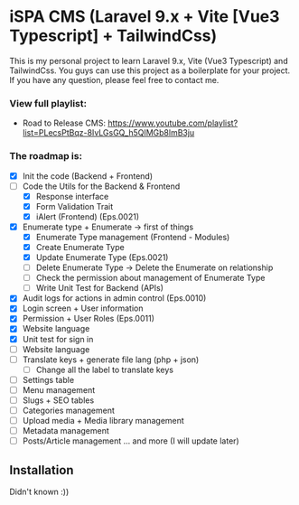 # iSPA CMS (Laravel 9.x + Vite [Vue3 Typescript] + TailwindCss)

This is my personal project to learn Laravel 9.x, Vite (Vue3 Typescript) and TailwindCss.
You guys can use this project as a boilerplate for your project.
If you have any question, please feel free to contact me.

### View full playlist:
- Road to Release CMS: https://www.youtube.com/playlist?list=PLecsPtBqz-8IvLGsGQ_h5QIMGb8lmB3ju

### The roadmap is:
- [x] Init the code (Backend + Frontend)
- [ ] Code the Utils for the Backend & Frontend
  - [x] Response interface
  - [x] Form Validation Trait
  - [x] iAlert (Frontend) (Eps.0021)
- [x] Enumerate type + Enumerate -> first of things
  - [x] Enumerate Type management (Frontend - Modules)
  - [x] Create Enumerate Type
  - [x] Update Enumerate Type (Eps.0021)
  - [ ] Delete Enumerate Type -> Delete the Enumerate on relationship
  - [ ] Check the permission about management of Enumerate Type
  - [ ] Write Unit Test for Backend (APIs)
- [x] Audit logs for actions in admin control (Eps.0010)
- [x] Login screen + User information
- [x] Permission + User Roles (Eps.0011)
- [x] Website language
- [x] Unit test for sign in
- [ ] Website language
- [ ] Translate keys + generate file lang (php + json)
  - [ ] Change all the label to translate keys
- [ ] Settings table
- [ ] Menu management
- [ ] Slugs + SEO tables
- [ ] Categories management
- [ ] Upload media + Media library management
- [ ] Metadata management
- [ ] Posts/Article management
... and more (I will update later)

## Installation
Didn't known :))
